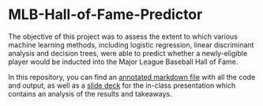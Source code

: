 # MLB-Hall-of-Fame-Predictor

The objective of this project was to assess the extent to which various machine learning methods, including logistic regression, linear discriminant analysis and decision trees, were able to predict whether a newly-eligible player would be inducted into the Major League Baseball Hall of Fame.

In this repository, you can find an [annotated markdown file](https://github.com/jonathan-eman/MLB-Hall-of-Fame-Predictor/blob/main/MLB-HOF-Machine-Learning.md) with all the code and output, as well as a [slide deck](https://github.com/jonathan-eman/MLB-Hall-of-Fame-Predictor/blob/main/Analyzing%20the%20Baseball%20Hall%20of%20Fame%20With%20Machine%20Learning%20Methods.pdf) for the in-class presentation which contains an analysis of the results and takeaways. 
